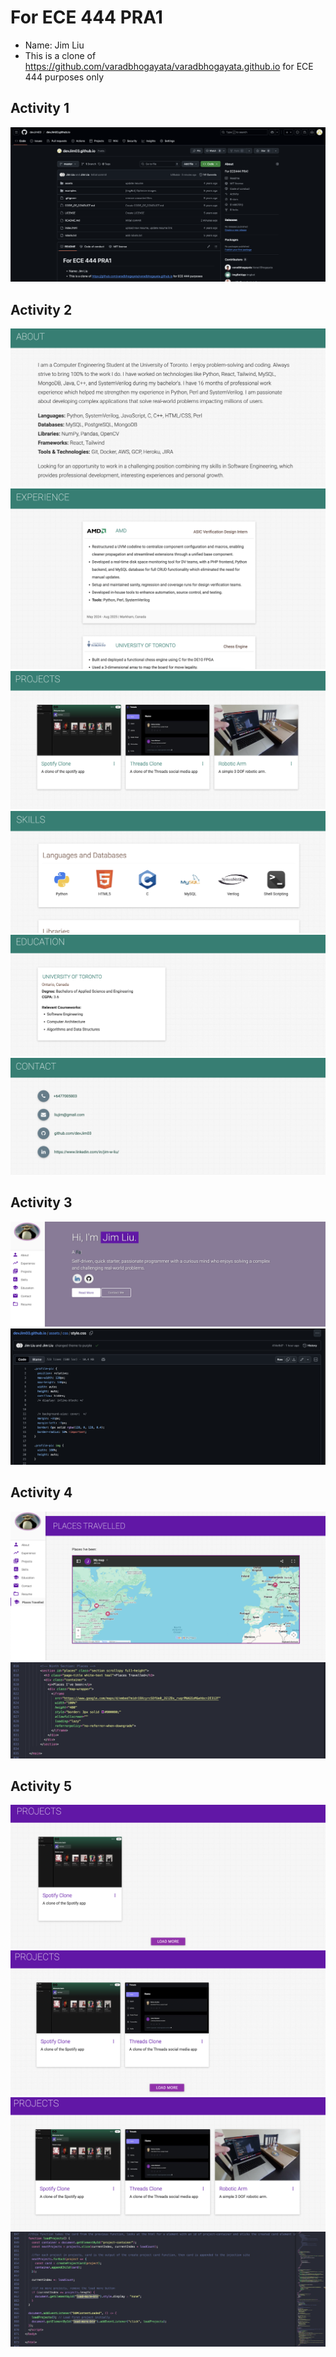 # For ECE 444 PRA1

- Name: Jim Liu
- This is a clone of https://github.com/varadbhogayata/varadbhogayata.github.io for ECE 444 purposes only

## Activity 1
![Screenshot](./assets/img/screenshot.png)

## Activity 2
![Screenshot](./assets/img/ss0.png)
![Screenshot](./assets/img/ss1.png)
![Screenshot](./assets/img/ss2.png)
![Screenshot](./assets/img/ss3.png)
![Screenshot](./assets/img/ss4.png)
![Screenshot](./assets/img/ss5.png)

## Activity 3
![Screenshot](./assets/img/ss6.png)
![Screenshot](./assets/img/ss7.png)

## Activity 4
![Screenshot](./assets/img/ss8.png)
![Screenshot](./assets/img/ss9.png)

## Activity 5
![Screenshot](./assets/img/ss10.png)
![Screenshot](./assets/img/ss11.png)
![Screenshot](./assets/img/ss12.png)
![Screenshot](./assets/img/ss13.png)